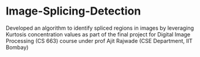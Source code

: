 # Image-Splicing-Detection
Developed an algorithm to identify spliced regions in images by leveraging Kurtosis concentration values as part of the final project for Digital Image Processing (CS 663) course under prof Ajit Rajwade (CSE Department, IIT Bombay) 
